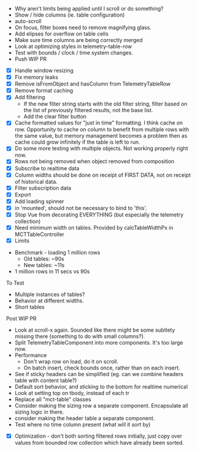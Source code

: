 * Why aren't limits being applied until I scroll or do something?
* Show / hide columns (ie. table configuration)
* auto-scroll
* On focus, filter boxes need to remove magnifying glass.
* Add elipses for overflow on table cells
* Make sure time columns are being correctly merged
* Look at optimizing styles in telemetry-table-row
* Test with bounds / clock / time system changes.
* Push WIP PR

* [X] Handle window resizing
* [X] Fix memory leaks
* [X] Remove isFromObject and hasColumn from TelemetryTableRow
* [X] Remove format caching
* [X] Add filtering
    * If the new filter string starts with the old filter string, filter based on the list of previously filtered results, not the base list.
    * Add the clear filter button
* [X] Cache formatted values for "just in time" formatting. I think cache on row. Opportunity to cache on column to benefit from multiple rows with the same value, but memory management becomes a problem then as cache could grow infinitely if the table is left to run.
* [X] Do some more testing with multiple objects. Not working properly right now.
* [X] Rows not being removed when object removed from composition
* [X] Subscribe to realtime data
* [X] Column widths should be done on receipt of FIRST DATA, not on receipt of historical data.
* [X] Filter subscription data
* [X] Export
* [X] Add loading spinner
* [X] in 'mounted', should not be necessary to bind to 'this'.
* [X] Stop Vue from decorating EVERYTHING (but especially the telemetry collection)
* [X] Need minimum width on tables. Provided by calcTableWidthPx in MCTTableController
* [X] Limits

* Benchmark - loading 1 million rows
    - Old tables: ~90s
    - New tables: ~11s
* 1 million rows in 11 secs vs 90s

To Test
* Multiple instances of tables?
* Behavior at different widths.
* Short tables

Post WIP PR
* Look at scroll-x again. Sounded like there might be some subtlety missing there (something to do with small columns?).
* Split TelemetryTableComponent into more components. It's too large now.
* Performance
    * Don't wrap row on load, do it on scroll.
    * On batch insert, check bounds once, rather than on each insert.
* See if sticky headers can be simplified (eg. can we combine headers table with content table?)
* Default sort behavior, and sticking to the bottom for realtime numerical
* Look at setting top on tbody, instead of each tr
* Replace all "mct-table" classes
* Consider making the sizing row a separate component. Encapsulate all sizing logic in there.
* consider making the header table a separate component.
* Test where no time column present (what will it sort by)

* [X] Optimization - don't both sorting filtered rows initially, just copy over values from bounded row collection which have already been sorted. 